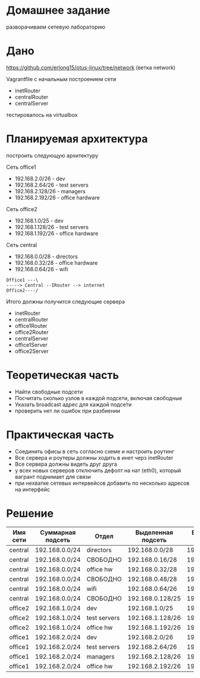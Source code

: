 # Домашнее задание
разворачиваем сетевую лабораторию


# Дано
https://github.com/erlong15/otus-linux/tree/network
(ветка network)

Vagrantfile с начальным построением сети
- inetRouter
- centralRouter
- centralServer

тестировалось на virtualbox

# Планируемая архитектура
построить следующую архитектуру

Сеть office1
- 192.168.2.0/26 - dev
- 192.168.2.64/26 - test servers
- 192.168.2.128/26 - managers
- 192.168.2.192/26 - office hardware

Сеть office2
- 192.168.1.0/25 - dev
- 192.168.1.128/26 - test servers
- 192.168.1.192/26 - office hardware


Сеть central
- 192.168.0.0/28 - directors
- 192.168.0.32/28 - office hardware
- 192.168.0.64/26 - wifi

```
Office1 ---\
-----> Central --IRouter --> internet
Office2----/
```
Итого должны получится следующие сервера
- inetRouter
- centralRouter
- office1Router
- office2Router
- centralServer
- office1Server
- office2Server

# Теоретическая часть
- Найти свободные подсети
- Посчитать сколько узлов в каждой подсети, включая свободные
- Указать broadcast адрес для каждой подсети
- проверить нет ли ошибок при разбиении

# Практическая часть
- Соединить офисы в сеть согласно схеме и настроить роутинг
- Все сервера и роутеры должны ходить в инет черз inetRouter
- Все сервера должны видеть друг друга
- у всех новых серверов отключить дефолт на нат (eth0), который вагрант поднимает для связи
- при нехватке сетевых интервейсов добавить по несколько адресов на интерфейс


# Решение

| Имя сети | Суммарная подсеть | Отдел | Выделенная подсеть | Broadcast-адрес | Узлов |
|----------|-------------------|-------|--------------------|-----------------|-------|
| central | 192.168.0.0/24 | directors | 192.168.0.0/28 | 192.168.0.15 | 14 |
| central | 192.168.0.0/24 | СВОБОДНО | 192.168.0.16/28 | 192.168.0.31 | 14 |
| central | 192.168.0.0/24 | office hw | 192.168.0.32/28 | 192.168.0.47 | 14 |
| central | 192.168.0.0/24 | СВОБОДНО | 192.168.0.48/28 | 192.168.0.63 | 14 |
| central | 192.168.0.0/24 | wifi | 192.168.0.64/26 | 192.168.0.127 | 62 |
| central | 192.168.0.0/24 | СВОБОДНО | 192.168.0.128/25 | 192.168.0.255 | 126 |
| office2 | 192.168.1.0/24 | dev | 192.168.1.0/25 | 192.168.1.127 | 126 |
| office2 | 192.168.1.0/24 | test servers | 192.168.1.128/26 | 192.168.1.191 | 62 |
| office2 | 192.168.1.0/24 | office hw | 192.168.1.192/26 | 192.168.1.255 | 62 |
| office1 | 192.168.2.0/24 | dev | 192.168.2.0/26 | 192.168.2.63 | 62 |
| office1 | 192.168.2.0/24 | test servers | 192.168.2.64/26 | 192.168.2.127 | 62 |
| office1 | 192.168.2.0/24 | managers | 192.168.2.128/26 | 192.168.2.191 | 62 |
| office1 | 192.168.2.0/24 | office hw | 192.168.2.192/26 | 192.168.2.255 | 62 |
